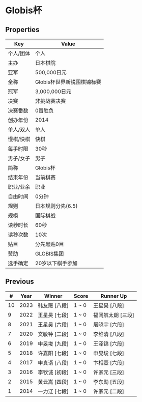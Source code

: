 # Globis杯

## Properties

| Key | Value |
| --- | ----- |
| 个人/团体 | 个人 |
| 主办 | 日本棋院 |
| 亚军 | 500,000日元 |
| 全称 | Globis杯世界新锐围棋锦标赛 |
| 冠军 | 3,000,000日元 |
| 决赛 | 非挑战赛决赛 |
| 决赛番数 | 0番胜负 |
| 创办年份 | 2014 |
| 单人/双人 | 单人 |
| 慢棋/快棋 | 快棋 |
| 每手时限 | 30秒 |
| 男子/女子 | 男子 |
| 简称 | Globis杯 |
| 结束年份 | 当前棋赛 |
| 职业/业余 | 职业 |
| 自由时间 | 0分钟 |
| 规则 | 日本规则分先(6.5) |
| 规模 | 国际棋战 |
| 读秒时长 | 60秒 |
| 读秒次数 | 10次 |
| 贴目 | 分先黑贴0目 |
| 赞助 | GLOBIS集团 |
| 选手确定 | 20岁以下棋手参加 |

## Previous

| # | Year | Winner | Score | Runner Up |
| --- | --- | --- | --- | --- |
| 10 | 2023 | 韩友赈 [八段] | 1 ~ 0 | 王星昊 [八段] |
| 9 | 2022 | 王星昊 [七段] | 1 ~ 0 | 福冈航太朗 [三段] |
| 8 | 2021 | 王星昊 [六段] | 1 ~ 0 | 屠晓宇 [六段] |
| 7 | 2020 | 文敏钟 [二段] | 1 ~ 0 | 李维清 [八段] |
| 6 | 2019 | 申旻埈 [九段] | 1 ~ 0 | 王泽锦 [六段] |
| 5 | 2018 | 许嘉阳 [七段] | 1 ~ 0 | 申旻埈 [七段] |
| 4 | 2017 | 申真谞 [八段] | 1 ~ 0 | 卞相壹 [六段] |
| 3 | 2016 | 李钦诚 [初段] | 1 ~ 0 | 许家元 [三段] |
| 2 | 2015 | 黄云嵩 [四段] | 1 ~ 0 | 李东勋 [五段] |
| 1 | 2014 | 一力辽 [七段] | 1 ~ 0 | 许家元 [二段] |

